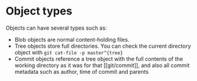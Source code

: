 # Object types
Objects can have several types such as:

* Blob objects are normal content-holding files.
* Tree objects store full directories. You can check the current directory object with `git cat-file -p master^{tree}`
* Commit objects reference a tree object with the full contents of the working directory as it was for that [[git/commit]], and also all commit metadata such as author, time of commit and parents
